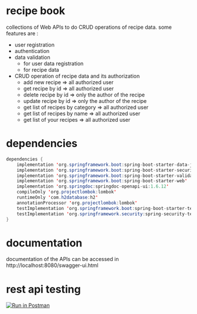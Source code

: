 # recipe book
collections of Web APIs to do CRUD operations of recipe data. some features are : 
* user registration 
* authentication
* data validation 
  * for user data registration
  * for recipe data
* CRUD operation of recipe data and its authorization 
  * add new recipe => all authorized user 
  * get recipe by id => all authorized user
  * delete recipe by id => only the author of the recipe 
  * update recipe by id => only the author of the recipe
  * get list of recipes by category => all authorized user
  * get list of recipes by name => all authorized user
  * get list of your recipes => all authorized user


# dependencies 
```java
dependencies {
	implementation 'org.springframework.boot:spring-boot-starter-data-jpa'
	implementation 'org.springframework.boot:spring-boot-starter-security'
	implementation 'org.springframework.boot:spring-boot-starter-validation'
	implementation 'org.springframework.boot:spring-boot-starter-web'
	implementation 'org.springdoc:springdoc-openapi-ui:1.6.12'
	compileOnly 'org.projectlombok:lombok'
	runtimeOnly 'com.h2database:h2'
	annotationProcessor 'org.projectlombok:lombok'
	testImplementation 'org.springframework.boot:spring-boot-starter-test'
	testImplementation 'org.springframework.security:spring-security-test'
}
```

# documentation
documentation of the APIs can be accessed in http://localhost:8080/swagger-ui.html

# rest api testing
[![Run in Postman](https://run.pstmn.io/button.svg)](https://app.getpostman.com/run-collection/16178423-b7fe888e-1f41-49c9-8296-8d1c1e689017?action=collection%2Ffork&collection-url=entityId%3D16178423-b7fe888e-1f41-49c9-8296-8d1c1e689017%26entityType%3Dcollection%26workspaceId%3D21a71018-9661-4b2c-8aa3-1bdf4302da2e)